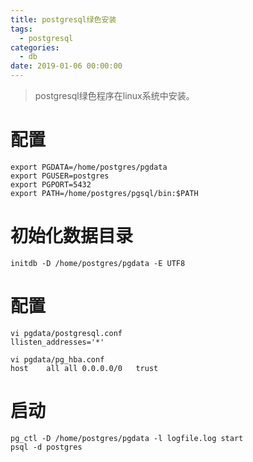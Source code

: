 ```yaml
---
title: postgresql绿色安装
tags:
  - postgresql
categories:
  - db
date: 2019-01-06 00:00:00
---
```

> postgresql绿色程序在linux系统中安装。
<!-- more -->
# 配置
```
export PGDATA=/home/postgres/pgdata
export PGUSER=postgres
export PGPORT=5432
export PATH=/home/postgres/pgsql/bin:$PATH
```

# 初始化数据目录

```
initdb -D /home/postgres/pgdata -E UTF8
```
# 配置
```
vi pgdata/postgresql.conf
llisten_addresses='*'

vi pgdata/pg_hba.conf
host	all	all	0.0.0.0/0	trust
```

# 启动
```
pg_ctl -D /home/postgres/pgdata -l logfile.log start
psql -d postgres
```